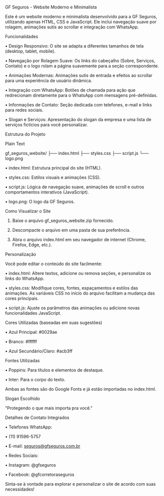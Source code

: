 GF Seguros - Website Moderno e Minimalista

Este é um website moderno e minimalista desenvolvido para a GF Seguros, utilizando apenas HTML, CSS e JavaScript. Ele inclui navegação suave por rolagem, animações sutis ao scrollar e integração com WhatsApp.

Funcionalidades

•
Design Responsivo: O site se adapta a diferentes tamanhos de tela (desktop, tablet, mobile).

•
Navegação por Rolagem Suave: Os links do cabeçalho (Sobre, Serviços, Contato) e o logo rolam a página suavemente para a seção correspondente.

•
Animações Modernas: Animações sutis de entrada e efeitos ao scrollar para uma experiência de usuário dinâmica.

•
Integração com WhatsApp: Botões de chamada para ação que redirecionam diretamente para o WhatsApp com mensagens pré-definidas.

•
Informações de Contato: Seção dedicada com telefones, e-mail e links para redes sociais.

•
Slogan e Serviços: Apresentação do slogan da empresa e uma lista de serviços fictícios para você personalizar.

Estrutura do Projeto

Plain Text

gf_seguros_website/
├── index.html
├── styles.css
├── script.js
└── logo.png

•
index.html: Estrutura principal do site (HTML).

•
styles.css: Estilos visuais e animações (CSS).

•
script.js: Lógica de navegação suave, animações de scroll e outros comportamentos interativos (JavaScript).

•
logo.png: O logo da GF Seguros.

Como Visualizar o Site

1.  Baixe o arquivo gf_seguros_website.zip fornecido.

2.  Descompacte o arquivo em uma pasta de sua preferência.

3.  Abra o arquivo index.html em seu navegador de internet (Chrome, Firefox, Edge, etc.).

Personalização

Você pode editar o conteúdo do site facilmente:

•
index.html: Altere textos, adicione ou remova seções, e personalize os links do WhatsApp.

•
styles.css: Modifique cores, fontes, espaçamentos e estilos das animações. As variáveis CSS no início do arquivo facilitam a mudança das cores principais.

•
script.js: Ajuste os parâmetros das animações ou adicione novas funcionalidades JavaScript.

Cores Utilizadas (baseadas em suas sugestões)

•
Azul Principal: #0029ae

•
Branco: #ffffff

•
Azul Secundário/Claro: #acb3ff

Fontes Utilizadas

•
Poppins: Para títulos e elementos de destaque.

•
Inter: Para o corpo do texto.

Ambas as fontes são do Google Fonts e já estão importadas no index.html.

Slogan Escolhido

"Protegendo o que mais importa pra você."

Detalhes de Contato Integrados

•
Telefones WhatsApp:

•
(11) 91596-5757

•
E-mail: seguros@gfseguros.com.br

•
Redes Sociais:

•
Instagram: @gfseguros

•
Facebook: @gfcorretoraseguros

Sinta-se à vontade para explorar e personalizar o site de acordo com suas necessidades!
